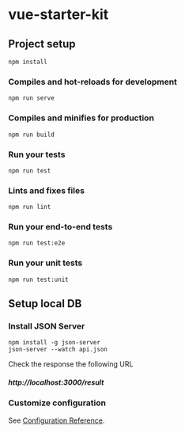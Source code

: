 # vue-starter-kit

## Project setup
```
npm install
```

### Compiles and hot-reloads for development
```
npm run serve
```

### Compiles and minifies for production
```
npm run build
```

### Run your tests
```
npm run test
```

### Lints and fixes files
```
npm run lint
```

### Run your end-to-end tests
```
npm run test:e2e
```

### Run your unit tests
```
npm run test:unit
```

## Setup local DB

### Install JSON Server
```
npm install -g json-server
json-server --watch api.json
```
Check the response the following URL

##### http://localhost:3000/result

### Customize configuration
See [Configuration Reference](https://cli.vuejs.org/config/).
